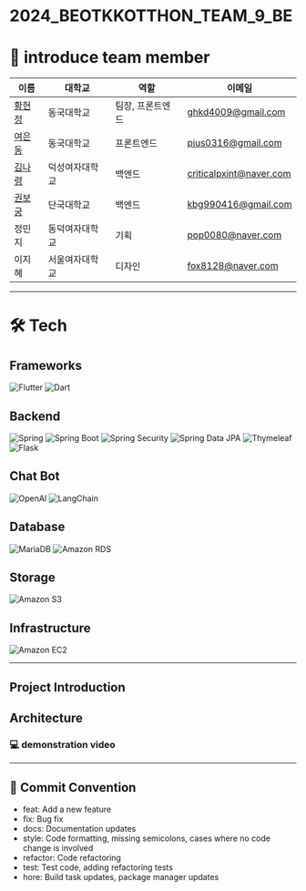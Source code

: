 # 2024_BEOTKKOTTHON_TEAM_9_BE


# 👋 introduce team member

| 이름                                  |대학교        |역할  | 이메일                |
|-------------------------------------| -------------- | ------ | -------------------- |
| [황현정](https://github.com/bunju20)   | 동국대학교 | 팀장, 프론트엔드 | ghkd4009@gmail.com |
| [여은동](https://github.com/sillonjeu) | 동국대학교     | 프론트엔드 | pius0316@gmail.com |
| [김나령](https://github.com/nar0ng)    | 덕성여자대학교     | 백엔드 | criticalpxint@naver.com |
| [권보궁](https://github.com/kwon416)   | 단국대학교    | 백엔드 | kbg990416@gmail.com |
| 정민지                                 | 동덕여자대학교     | 기획 | pop0080@naver.com |
| 이지혜                                 | 서울여자대학교    | 디자인 | fox8128@naver.com |


---

# 🛠️ Tech

## Frameworks
![Flutter](https://img.shields.io/badge/Flutter-02569B?style=for-the-badge&logo=flutter&logoColor=white)
![Dart](https://img.shields.io/badge/Dart-0175C2?style=for-the-badge&logo=dart&logoColor=white)

## Backend
![Spring](https://img.shields.io/badge/Spring-6DB33F?style=for-the-badge&logo=spring&logoColor=white)
![Spring Boot](https://img.shields.io/badge/Spring_Boot-F2F4F9?style=for-the-badge&logo=spring-boot)
![Spring Security](https://img.shields.io/badge/Spring_Security-6DB33F?style=for-the-badge&logo=spring-security&logoColor=white)
![Spring Data JPA](https://img.shields.io/badge/Spring_Data_JPA-6DB33F?style=for-the-badge&logo=spring&logoColor=white)
![Thymeleaf](https://img.shields.io/badge/Thymeleaf-005F0F?style=for-the-badge&logo=Thymeleaf&logoColor=white)
![Flask](https://img.shields.io/badge/Flask-000000?style=for-the-badge&logo=flask&logoColor=white)

## Chat Bot
![OpenAI](https://img.shields.io/badge/OpenAI-412991?style=for-the-badge&logo=openai&logoColor=white)
![LangChain](https://img.shields.io/badge/LangChain-34D058?style=for-the-badge&logo=langchain&logoColor=white)

## Database
![MariaDB](https://img.shields.io/badge/MariaDB-4479A1?style=for-the-badge&logo=mariadb&logoColor=white)
![Amazon RDS](https://img.shields.io/badge/Amazon_RDS-527FFF?style=for-the-badge&logo=amazon-rds&logoColor=white)

## Storage
![Amazon S3](https://img.shields.io/badge/Amazon_S3-569A31?style=for-the-badge&logo=amazon-s3&logoColor=white)

## Infrastructure
![Amazon EC2](https://img.shields.io/badge/Amazon_EC2-FF9900?style=for-the-badge&logo=amazonec2&logoColor=white)

---
## Project Introduction

## Architecture

### 💻 demonstration video
 


---

## 🎯 Commit Convention

- feat: Add a new feature
- fix: Bug fix
- docs: Documentation updates
- style: Code formatting, missing semicolons, cases where no code change is involved
- refactor: Code refactoring
- test: Test code, adding refactoring tests
- hore: Build task updates, package manager updates


